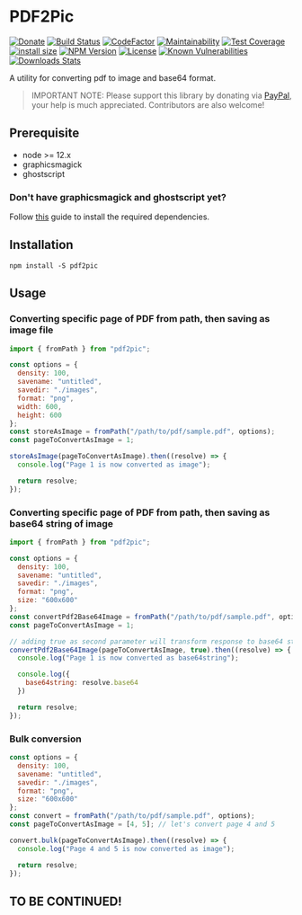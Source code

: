 # PDF2Pic  
[![Donate][paypal-image]](https://www.paypal.com/cgi-bin/webscr?cmd=_donations&business=938FMCPPQG4DQ&currency_code=USD&source=url)
[![Build Status][travis-image]][travis-url]
[![CodeFactor](https://www.codefactor.io/repository/github/yakovmeister/pdf2image/badge/next)](https://www.codefactor.io/repository/github/yakovmeister/pdf2image/overview/next)
[![Maintainability](https://api.codeclimate.com/v1/badges/6d7bfbae9057998bda99/maintainability)](https://codeclimate.com/github/yakovmeister/pdf2image/maintainability)
[![Test Coverage](https://api.codeclimate.com/v1/badges/6d7bfbae9057998bda99/test_coverage)](https://codeclimate.com/github/yakovmeister/pdf2image/test_coverage)
[![install size](https://packagephobia.com/badge?p=pdf2pic)](https://packagephobia.com/result?p=pdf2pic)
[![NPM Version][npm-image]][npm-url]
[![License](https://img.shields.io/npm/l/pdf2pic?color=blue)][npm-url]
[![Known Vulnerabilities](https://snyk.io/test/npm/pdf2pic/badge.svg)](https://snyk.io/test/npm/pdf2pic)
[![Downloads Stats][npm-downloads]][npm-url]  
  
A utility for converting pdf to image and base64 format.  

> IMPORTANT NOTE: Please support this library by donating via [PayPal](https://www.paypal.com/paypalme/yakovmeister), your help is much appreciated. Contributors are also welcome!
  
## Prerequisite  
  
* node >= 12.x 
* graphicsmagick  
* ghostscript  
  
### Don't have graphicsmagick and ghostscript yet?  
  
Follow [this](docs/gm-installation.md) guide to install the required dependencies.  
  
## Installation  
  
```
npm install -S pdf2pic
```
  
## Usage  
  
### Converting specific page of PDF from path, then saving as image file  
  
```javascript
import { fromPath } from "pdf2pic";

const options = {
  density: 100,
  savename: "untitled",
  savedir: "./images",
  format: "png",
  width: 600,
  height: 600
};
const storeAsImage = fromPath("/path/to/pdf/sample.pdf", options);
const pageToConvertAsImage = 1;

storeAsImage(pageToConvertAsImage).then((resolve) => {
  console.log("Page 1 is now converted as image");

  return resolve;
});

```  
### Converting specific page of PDF from path, then saving as base64 string of image  
  
```javascript
import { fromPath } from "pdf2pic";

const options = {
  density: 100,
  savename: "untitled",
  savedir: "./images",
  format: "png",
  size: "600x600"
};
const convertPdf2Base64Image = fromPath("/path/to/pdf/sample.pdf", options);
const pageToConvertAsImage = 1;

// adding true as second parameter will transform response to base64 string
convertPdf2Base64Image(pageToConvertAsImage, true).then((resolve) => {
  console.log("Page 1 is now converted as base64string");

  console.log({
    base64string: resolve.base64
  })

  return resolve;
});

```  
  
### Bulk conversion  
  
```javascript
const options = {
  density: 100,
  savename: "untitled",
  savedir: "./images",
  format: "png",
  size: "600x600"
};
const convert = fromPath("/path/to/pdf/sample.pdf", options);
const pageToConvertAsImage = [4, 5]; // let's convert page 4 and 5

convert.bulk(pageToConvertAsImage).then((resolve) => {
  console.log("Page 4 and 5 is now converted as image");

  return resolve;
});

```
## TO BE CONTINUED!

<!-- Markdown link & img dfn's -->
[npm-image]: https://img.shields.io/npm/v/pdf2pic.svg?style=flat-square
[npm-url]: https://www.npmjs.com/package/pdf2pic
[npm-downloads]: https://img.shields.io/npm/dm/pdf2pic.svg?style=flat-square
[travis-image]: https://travis-ci.org/yakovmeister/pdf2image.svg?branch=next
[travis-url]: https://travis-ci.org/yakovmeister/pdf2image
[paypal-image]: https://img.shields.io/badge/Donate-PayPal-green.svg